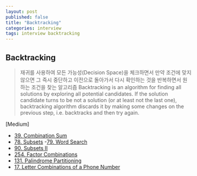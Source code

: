 ```yaml
---
layout: post
published: false
title: "Backtracking"
categories: interview
tags: interview backtracking
---
```


## Backtracking
> 재귀를 사용하여 모든 가능성(Decision Space)을 체크하면서 만약 조건에 맞지 않으면 그 즉시 중단하고 이전으로 돌아가서 다시 확인하는 것을 반복하면서 원하는 조건을 찾는 알고리즘
> Backtracking is an algorithm for finding all solutions by exploring all potential candidates. If the solution candidate turns to be not a solution (or at least not the last one), backtracking algorithm discards it by making some changes on the previous step, i.e. backtracks and then try again.

[Medium]
- [39. Combination Sum](https://leetcode.com/problems/combination-sum/)
- [78. Subsets](https://leetcode.com/problems/subsets/)
 -[79. Word Search](https://leetcode.com/problems/word-search/)
- [90. Subsets II](https://leetcode.com/problems/subsets-ii/)
- [254. Factor Combinations](https://leetcode.com/problems/factor-combinations/)
- [131. Palindrome Partitioning](https://leetcode.com/problems/palindrome-partitioning/)
- [17. Letter Combinations of a Phone Number](https://leetcode.com/problems/letter-combinations-of-a-phone-number/)